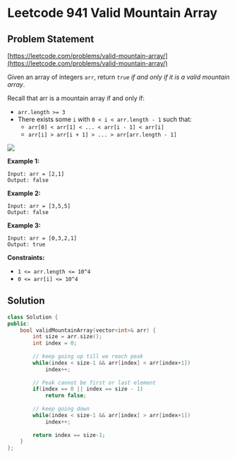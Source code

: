 # Leetcode 941 Valid Mountain Array

## Problem Statement

[https://leetcode.com/problems/valid-mountain-array/](https://leetcode.com/problems/valid-mountain-array/)

Given an array of integers `arr`, return _`true` if and only if it is a valid mountain array_.

Recall that arr is a mountain array if and only if:

* `arr.length >= 3`
* There exists some `i` with `0 < i < arr.length - 1` such that:
  * `arr[0] < arr[1] < ... < arr[i - 1] < arr[i]`
  * `arr[i] > arr[i + 1] > ... > arr[arr.length - 1]`

![](https://assets.leetcode.com/uploads/2019/10/20/hint_valid_mountain_array.png)

**Example 1:**

```text
Input: arr = [2,1]
Output: false
```

**Example 2:**

```text
Input: arr = [3,5,5]
Output: false
```

**Example 3:**

```text
Input: arr = [0,3,2,1]
Output: true
```

**Constraints:**

* `1 <= arr.length <= 10^4`
* `0 <= arr[i] <= 10^4`

## Solution

```cpp
class Solution {
public:
    bool validMountainArray(vector<int>& arr) {
        int size = arr.size();
        int index = 0;
              
        // keep going up till we reach peak
        while(index < size-1 && arr[index] < arr[index+1])
            index++;
        
        // Peak cannot be first or last element
        if(index == 0 || index == size - 1)
            return false;
        
        // keep going down
        while(index < size-1 && arr[index] > arr[index+1])
            index++;
        
        return index == size-1;
    }
};
```

